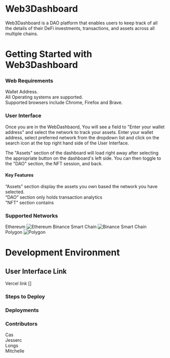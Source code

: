 
# Web3Dashboard 
Web3Dashboard is a DAO platform that enables users to keep track of all the details of their DeFi investments, transactions, and assets across all multiple chains.

# Getting Started with Web3Dashboard
### Web Requirements
Wallet Address.<br>
All Operating systems are supported.<br>
Supported browsers include Chrome, Firefox and Brave.

### User Interface
Once you are in the WebDashbaord, You will see a field to "Enter your wallet address" and select the network to track your assets. Enter your wallet address, select preferred network from the dropdown list and click on the search icon at the top right hand side of the User Interface.
 

The "Assets" section of the dashboard will load right away after selecting the appropriate button on the dashboard's left side. You can then toggle to the "DAO" section, the NFT session, and back.


#### Key Features
“Assets” section display the assets you own based the network you have selected. <br>
“DAO” section only holds transaction analytics <br>
"NFT" section contains 


### Supported Networks
Ethereum
![Ethereum](https://logo-download.com/wp-content/data/images/png/Ethereum-logo.png)
Binance Smart Chain
![Binance Smart Chain](https://logowik.com/content/uploads/images/t_binance-coin-bnb5057.jpg)
Polygon
![Polygon](https://thumbs.dreamstime.com/b/polygon-logos-vector-logo-text-icon-author-s-development-image-large-size-original-red-230651964.jpg)

# Development Environment

## User Interface Link
Vercel link []

### Steps to Deploy
### Deployments

### Contributors
Cas <br>
Jesserc <br>
Longs <br>
Mitchelle 
